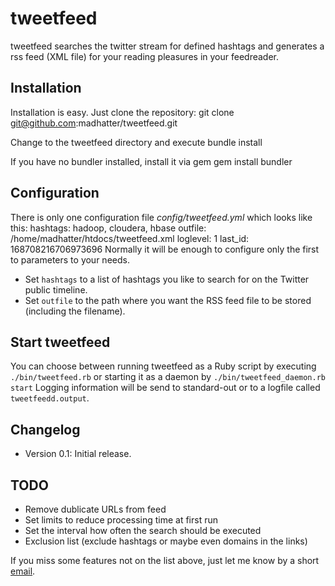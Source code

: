 # tweetfeed

tweetfeed searches the twitter stream for defined hashtags and generates a rss feed (XML file) for your 
reading pleasures in your feedreader.

## Installation

Installation is easy. Just clone the repository:
	git clone git@github.com:madhatter/tweetfeed.git

Change to the tweetfeed directory and execute
	bundle install

If you have no bundler installed, install it via gem
	gem install bundler

## Configuration

There is only one configuration file _config/tweetfeed.yml_ which looks
like this:
	hashtags: hadoop, cloudera, hbase
	outfile: /home/madhatter/htdocs/tweetfeed.xml
	loglevel: 1
	last_id: 168708216706973696
Normally it will be enough to configure only the first to parameters to
your needs.

* Set ```hashtags``` to a list of hashtags you like to
search for on the Twitter public timeline.
* Set ```outfile``` to the path where you want the RSS feed file to be
stored (including the filename).

## Start tweetfeed
You can choose between running tweetfeed as a Ruby script by executing
```./bin/tweetfeed.rb``` or starting it as a daemon by ```./bin/tweetfeed_daemon.rb start```
Logging information will be send to standard-out or to a logfile called ```tweetfeedd.output```.

## Changelog
* Version 0.1: Initial release.

## TODO
* Remove dublicate URLs from feed
* Set limits to reduce processing time at first run
* Set the interval how often the search should be executed
* Exclusion list (exclude hashtags or maybe even domains in the links)

If you miss some features not on the list above, just let me know by a short [email][].

[email]: mailto://madhatter@nostalgix.org
